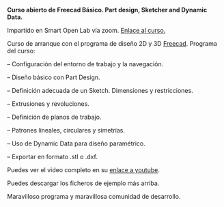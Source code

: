 
**Curso abierto de Freecad Básico. Part design, Sketcher and Dynamic Data.**

Impartido en Smart Open Lab vía zoom. [Enlace al curso.](https://www.smartopenlab.com/producto/curso-freecad-modalidad-online/)

Curso de arranque con el programa de diseño 2D y 3D [Freecad](https://www.freecadweb.org/). 
Programa del curso:

– Configuración del entorno de trabajo y la navegación.

– Diseño básico con Part Design.

– Definición adecuada de un Sketch. Dimensiones y restricciones.

– Extrusiones y revoluciones.

– Definición de planos de trabajo.

– Patrones lineales, circulares y simetrías.

– Uso de Dynamic Data para diseño paramétrico.

– Exportar en formato .stl o .dxf.

Puedes ver el video completo en su [enlace a youtube](https://www.youtube.com/watch?v=vjHiFGpD-gw).

Puedes descargar los ficheros de ejemplo más arriba.

Maravilloso programa y maravillosa comunidad de desarrollo.


